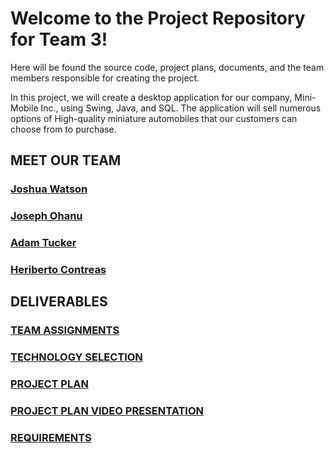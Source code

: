 # Welcome to the Project Repository for Team 3!

Here will be found the source code, project plans, documents, and the team members responsible for creating the project.

In this project, we will create a desktop application for our company, Mini-Mobile Inc., using Swing, Java, and SQL.
The application will sell numerous options of High-quality miniature automobiles that our customers can choose from to purchase.

## MEET OUR TEAM

### [**Joshua Watson**](https://github.com/jwats164/Team3Project/blob/main/Joshua-Watson-Resume.md)


### [**Joseph Ohanu**](https://github.com/jwats164/Team3Project/blob/main/Joseph-Ohanu-Resume.md)


### [**Adam Tucker**](https://github.com/jwats164/Team3Project/blob/main/Adam-Tucker-Resume.md)


### [**Heriberto Contreas**](https://github.com/jwats164/Team3Project/blob/main/Heriberto-Contreras_Resume.md)


## DELIVERABLES


### [TEAM ASSIGNMENTS](https://github.com/jwats164/Team3Project/blob/main/Team-Assignments.md)


### [TECHNOLOGY SELECTION](https://github.com/jwats164/Team3Project/blob/main/Technology-Description.md)


### [PROJECT PLAN](https://adkisson-swe-f23.youtrack.cloud/gantt-charts/174-22)


### [PROJECT PLAN VIDEO PRESENTATION](https://screenpal.com/watch/c06IcCV58G3)


### [REQUIREMENTS](https://github.com/jwats164/Team3Project/tree/main/Requirements)
